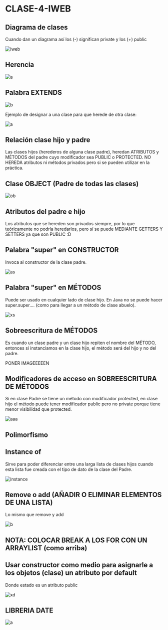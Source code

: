 # CLASE-4-IWEB

## Diagrama de clases

Cuando dan un diagrama así los (-) significan private y los (+) public

![iweb](https://github.com/SergioABS0813/CLASE-4-IWEB/assets/134556600/2d256364-6a68-4762-8788-6d174739ad84)

## Herencia

![a](https://github.com/SergioABS0813/CLASE-4-IWEB/assets/134556600/d1c10c6a-7fd0-4726-89c5-5ed398b65c0a)

## Palabra EXTENDS

![b](https://github.com/SergioABS0813/CLASE-4-IWEB/assets/134556600/5efccee1-33eb-4496-a825-952e4f600b63)

Ejemplo de designar a una clase para que herede de otra clase:

![a](https://github.com/SergioABS0813/CLASE-4-IWEB/assets/134556600/c4f1ad74-ac58-4689-9b4d-202b26eac4e3)

## Relación clase hijo y padre

Las clases hijos (herederos de alguna clase padre), heredan ATRIBUTOS y MÉTODOS del padre cuyo modificador sea PUBLIC o PROTECTED. NO HEREDA atributos ni métodos privados
pero si se pueden utilizar en la práctica.

## Clase OBJECT (Padre de todas las clases)

![ob](https://github.com/SergioABS0813/CLASE-4-IWEB/assets/134556600/ed4b4b2a-8ba7-4220-bb8c-85bf0ba54dd7)

## Atributos del padre e hijo
Los atributos que se hereden son privados siempre, por lo que teóricamente no podría heredarlos, pero sí se puede MEDIANTE GETTERS Y SETTERS ya que son PUBLIC :D

## Palabra "super" en CONSTRUCTOR
Invoca al constructor de la clase padre.

![as](https://github.com/SergioABS0813/CLASE-4-IWEB/assets/134556600/562439f5-8ea4-4bc0-a6b8-c180b1c8057c)

## Palabra "super" en MÉTODOS
Puede ser usado en cualquier lado de clase hijo.
En Java no se puede hacer super.super.... (como para llegar a un método de clase abuelo).

![xs](https://github.com/SergioABS0813/CLASE-4-IWEB/assets/134556600/447139f7-7546-4c39-9483-69685bbf6b31)

## Sobreescritura de MÉTODOS
Es cuando un clase padre y un clase hijo repiten el nombre del MÉTODO, entonces si instanciamos en la clase hijo, el método será del hijo y no del padre.

PONER IMAGEEEEEN

## Modificadores de acceso en SOBREESCRITURA DE MÉTODOS

Si en clase Padre se tiene un método con modificador protected, en clase hijo el método puede tener modificador public pero no private porque tiene menor visibilidad que protected.

![aaa](https://github.com/SergioABS0813/CLASE-4-IWEB/assets/134556600/724c7474-67f9-4521-b610-bc2eaa19315e)

## Polimorfismo


## Instance of
Sirve para poder diferenciar entre una larga lista de clases hijos cuando esta lista fue creada con el tipo de dato de la clase del Padre.

![instance](https://github.com/SergioABS0813/CLASE-4-IWEB/assets/134556600/950e33a0-efa8-463a-9755-589c23942cbf)

## Remove o add (AÑADIR O ELIMINAR ELEMENTOS DE UNA LISTA)
Lo mismo que remove y add

![b](https://github.com/SergioABS0813/CLASE-4-IWEB/assets/134556600/0f7ccb56-e807-4ca7-b024-d3ac10e9a36f)

## NOTA: COLOCAR BREAK A LOS FOR CON UN ARRAYLIST (como arriba)

## Usar constructor como medio para asignarle a los objetos (clase) un atributo por default
Donde estado es un atributo public

![xd](https://github.com/SergioABS0813/CLASE-4-IWEB/assets/134556600/6801e08a-dbb8-430f-a53f-e5923a758999)

## LIBRERIA DATE

![a](https://github.com/SergioABS0813/CLASE-4-IWEB/assets/134556600/05d27bc0-2f5c-4903-8d80-025ff15bd8a9)



